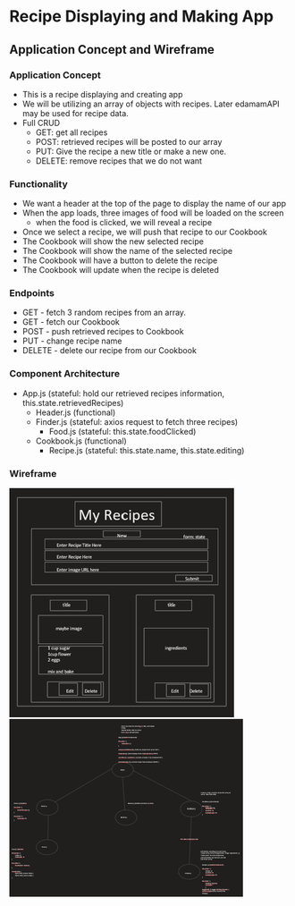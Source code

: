 # Recipe Displaying and Making App

## Application Concept and Wireframe
### Application Concept
- This is a recipe displaying and creating app
- We will be utilizing an array of objects with recipes. Later edamamAPI may be used for recipe data.
- Full CRUD
    - GET: get all recipes
    - POST: retrieved recipes will be posted to our array 
    - PUT: Give the recipe a new title or make a new one.
    - DELETE: remove recipes that we do not want
### Functionality
- We want a header at the top of the page to display the name of our app
- When the app loads, three images of food will be loaded on the screen
    - when the food is clicked, we will reveal a recipe
- Once we select a recipe, we will push that recipe to our Cookbook
- The Cookbook will show the new selected recipe
- The Cookbook will show the name of the selected recipe
- The Cookbook will have a button to delete the recipe
- The Cookbook will update when the recipe is deleted

### Endpoints
- GET - fetch 3 random recipes from an array. 
- GET - fetch our Cookbook
- POST - push retrieved recipes to Cookbook
- PUT - change recipe name
- DELETE - delete our recipe from our Cookbook

### Component  Architecture
- App.js (stateful: hold our retrieved recipes information, this.state.retrievedRecipes)
    - Header.js (functional)
    - Finder.js (stateful: axios request to fetch three recipes)
        - Food.js (stateful: this.state.foodClicked)
    - Cookbook.js (functional)
        - Recipe.js (stateful: this.state.name, this.state.editing)

### Wireframe
<img src="./screenshots/myRecipesWireframe.PNG">
<img src="./screenshots/myRecipesOutline2.PNG">

